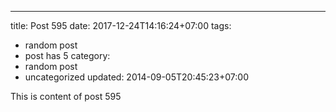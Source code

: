 ---
title: Post 595
date: 2017-12-24T14:16:24+07:00
tags:
  - random post
  - post has 5
category:
  - random post
  - uncategorized
updated: 2014-09-05T20:45:23+07:00

This is content of post 595